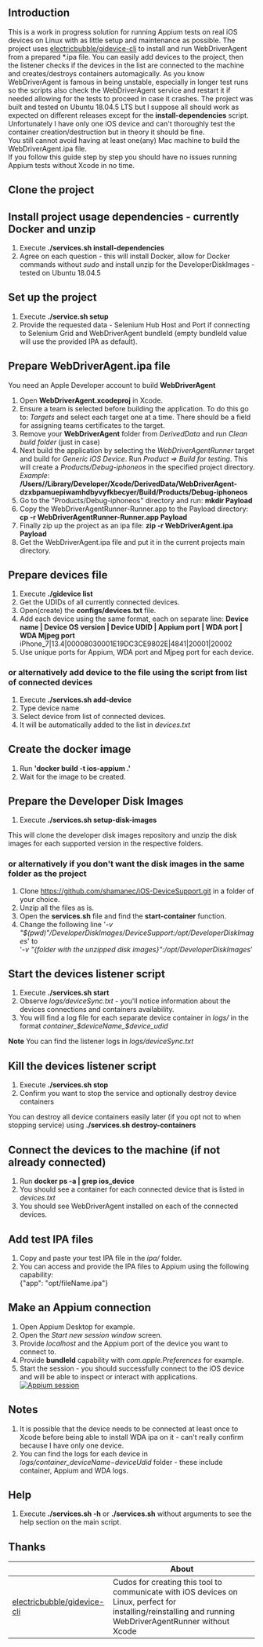 ## Introduction

This is a work in progress solution for running Appium tests on real iOS devices on Linux with as little setup and maintenance as possible. The project uses [electricbubble/gidevice-cli](https://github.com/electricbubble/gidevice-cli) to install and run WebDriverAgent from a prepared *.ipa file. You can easily add devices to the project, then the listener checks if the devices in the list are connected to the machine and creates/destroys containers automagically. As you know WebDriverAgent is famous in being unstable, especially in longer test runs so the scripts also check the WebDriverAgent service and restart it if needed allowing for the tests to proceed in case it crashes. The project was built and tested on Ubuntu 18.04.5 LTS but I suppose all should work as expected on different releases except for the **install-dependencies** script. Unfortunately I have only one iOS device and can't thoroughly test the container creation/destruction but in theory it should be fine.    
You still cannot avoid having at least one(any) Mac machine to build the WebDriverAgent.ipa file.  
If you follow this guide step by step you should have no issues running Appium tests without Xcode in no time.

## Clone the project

## Install project usage dependencies - currently Docker and unzip

1. Execute **./services.sh install-dependencies**
2. Agree on each question - this will install Docker, allow for Docker commands without *sudo* and install unzip for the DeveloperDiskImages - tested on Ubuntu 18.04.5

## Set up the project
1. Execute **./service.sh setup**
2. Provide the requested data - Selenium Hub Host and Port if connecting to Selenium Grid and WebDriverAgent bundleId (empty bundleId value will use the provided IPA as default).

## Prepare WebDriverAgent.ipa file

You need an Apple Developer account to build **WebDriverAgent**

1. Open **WebDriverAgent.xcodeproj** in Xcode.
2. Ensure a team is selected before building the application. To do this go to: *Targets* and select each target one at a time. There should be a field for assigning teams certificates to the target.
3. Remove your **WebDriverAgent** folder from *DerivedData* and run *Clean build folder* (just in case)
4. Next build the application by selecting the *WebDriverAgentRunner* target and build for *Generic iOS Device*. Run *Product => Build for testing*. This will create a *Products/Debug-iphoneos* in the specified project directory.  
*Example*: **/Users/<username>/Library/Developer/Xcode/DerivedData/WebDriverAgent-dzxbpamuepiwamhdbyvyfkbecyer/Build/Products/Debug-iphoneos**
5. Go to the "Products/Debug-iphoneos" directory and run:
**mkdir Payload**
6. Copy the WebDriverAgentRunner-Runner.app to the Payload directory:
**cp -r WebDriverAgentRunner-Runner.app Payload**
7. Finally zip up the project as an ipa file:
**zip -r WebDriverAgent.ipa Payload**
8. Get the WebDriverAgent.ipa file and put it in the current projects main directory.

## Prepare devices file
1. Execute **./gidevice list**
2. Get the UDIDs of all currently connected devices.
3. Open(create) the **configs/devices.txt** file.
4. Add each device using the same format, each on separate line:
**Device name | Device OS version | Device UDID | Appium port | WDA port | WDA Mjpeg port**  
iPhone_7|13.4|00008030001E19DC3CE9802E|4841|20001|20002
5. Use unique ports for Appium, WDA port and Mjpeg port for each device.

### or alternatively add device to the file using the script from list of connected devices
1. Execute **./services.sh add-device**
2. Type device name
3. Select device from list of connected devices.
4. It will be automatically added to the list in *devices.txt*

## Create the docker image
1. Run **'docker build -t ios-appium .'**
2. Wait for the image to be created.

## Prepare the Developer Disk Images

1. Execute **./services.sh setup-disk-images**  

This will clone the developer disk images repository and unzip the disk images for each supported version in the respective folders.

### or alternatively if you don't want the disk images in the same folder as the project

1. Clone https://github.com/shamanec/iOS-DeviceSupport.git in a folder of your choice.
2. Unzip all the files as is.
3. Open the **services.sh** file and find the **start-container** function.
4. Change the following line '*-v "$(pwd)"/DeveloperDiskImages/DeviceSupport:/opt/DeveloperDiskImages*' to  
'*-v "{folder with the unzipped disk images}":/opt/DeveloperDiskImages*'

## Start the devices listener script
1. Execute **./services.sh start**
2. Observe *logs/deviceSync.txt* - you'll notice information about the devices connections and containers availability.
3. You will find a log file for each separate device container in *logs/* in the format *container_$deviceName_$device_udid*

**Note** You can find the listener logs in *logs/deviceSync.txt*

## Kill the devices listener script
1. Execute **./services.sh stop**
2. Confirm you want to stop the service and optionally destroy device containers

You can destroy all device containers easily later (if you opt not to when stopping service) using **./services.sh destroy-containers**

## Connect the devices to the machine (if not already connected)
1. Run **docker ps -a | grep ios_device**
2. You should see a container for each connected device that is listed in *devices.txt*
3. You should see WebDriverAgent installed on each of the connected devices.

## Add test IPA files
1. Copy and paste your test IPA file in the *ipa/* folder.
2. You can access and provide the IPA files to Appium using the following capability:  
{"app": "opt/fileName.ipa"}

## Make an Appium connection
1. Open Appium Desktop for example.
2. Open the *Start new session window* screen.
3. Provide *localhost* and the Appium port of the device you want to connect to.
4. Provide **bundleId** capability with *com.apple.Preferences* for example.
5. Start the session - you should successfully connect to the iOS device and will be able to inspect or interact with applications.  
[![Appium session](https://iili.io/umx5gV.md.png)](https://freeimage.host/i/umx5gV)

## Notes
1. It is possible that the device needs to be connected at least once to Xcode before being able to install WDA ipa on it - can't really confirm because I have only one device.
2. You can find the logs for each device in *logs/container_$deviceName-$deviceUdid* folder - these include container, Appium and WDA logs.

## Help

1. Execute **./services.sh -h** or **./services.sh** without arguments to see the help section on the main script.

## Thanks

| |About|
|---|---|
|[electricbubble/gidevice-cli](https://github.com/electricbubble/gidevice-cli)|Cudos for creating this tool to communicate with iOS devices on Linux, perfect for installing/reinstalling and running WebDriverAgentRunner without Xcode|
